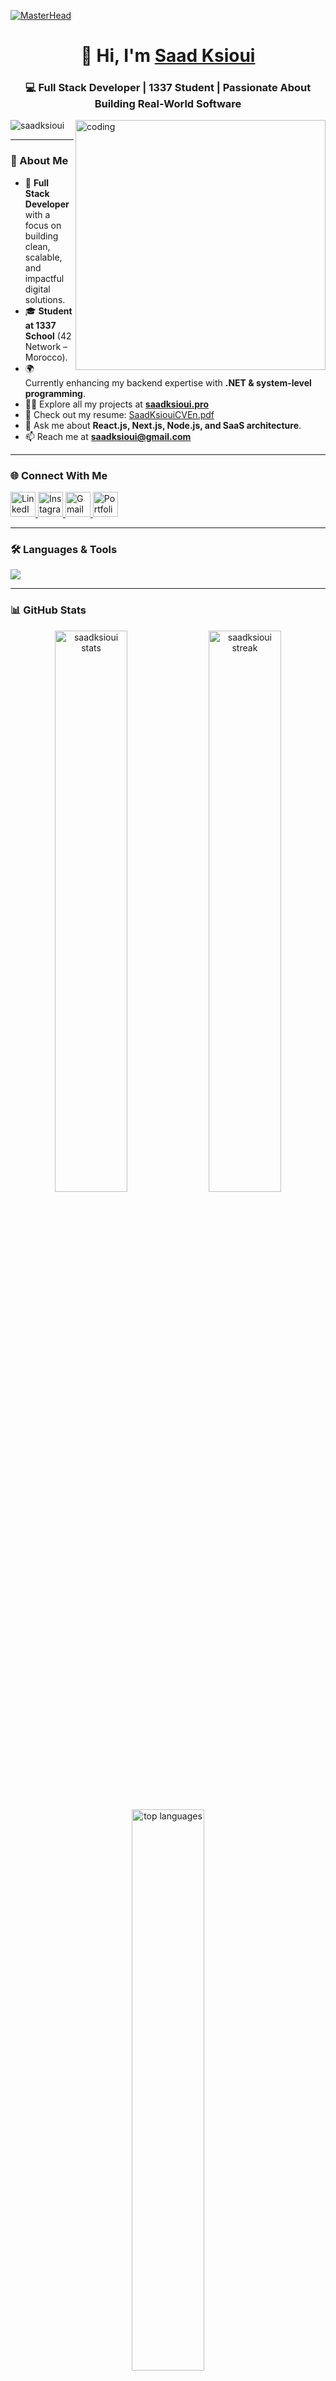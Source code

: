 [![MasterHead](https://i.pinimg.com/originals/87/f3/f1/87f3f1425b217691da645e97dbb50d55.gif)](https://saadksioui.pro)

<h1 align="center">👋 Hi, I'm <a href="https://saadksioui.pro" target="_blank">Saad Ksioui</a></h1>
<h3 align="center">💻 Full Stack Developer | 1337 Student | Passionate About Building Real-World Software</h3>

<img align="right" alt="coding" width="400" src="https://i.pinimg.com/originals/f1/e7/34/f1e734f9cade86fe737a9aa404ad5677.gif">

<p align="left"> 
  <img src="https://komarev.com/ghpvc/?username=saadksioui&label=Profile%20views&color=0e75b6&style=flat" alt="saadksioui" /> 
</p>

---

### 🧠 About Me

- 🚀 **Full Stack Developer** with a focus on building clean, scalable, and impactful digital solutions.  
- 🎓 **Student at 1337 School** (42 Network – Morocco).  
- 🌍 Currently enhancing my backend expertise with **.NET & system-level programming**.  
- 👨‍💻 Explore all my projects at **[saadksioui.pro](https://saadksioui.pro)**  
- 📄 Check out my resume: [SaadKsiouiCVEn.pdf](https://saadksioui.pro/pdf/SaadKsiouiCVEn.pdf)  
- 💬 Ask me about **React.js, Next.js, Node.js, and SaaS architecture**.  
- 📫 Reach me at **saadksioui@gmail.com**

---

### 🌐 Connect With Me

<p align="left">
  <a href="https://linkedin.com/in/saadksioui" target="_blank">
    <img src="https://skillicons.dev/icons?i=linkedin" alt="LinkedIn" height="40"/>
  </a>
  <a href="https://instagram.com/thereal1saad" target="_blank">
    <img src="https://skillicons.dev/icons?i=instagram" alt="Instagram" height="40"/>
  </a>
  <a href="mailto:saadksioui@gmail.com" target="_blank">
    <img src="https://skillicons.dev/icons?i=gmail" alt="Gmail" height="40"/>
  </a>
  <a href="https://saadksioui.pro" target="_blank">
    <img src="https://skillicons.dev/icons?i=vercel" alt="Portfolio" height="40"/>
  </a>
</p>

---

### 🛠️ Languages & Tools

<p align="left">
  <img src="https://skillicons.dev/icons?i=react,nextjs,nodejs,express,typescript,tailwind,prisma,mongodb,mysql,postgres,graphql,docker,nginx,python,php,laravel,figma,git,postman" />
</p>

---

### 📊 GitHub Stats

<p align="center">
  <img width="48%" src="https://github-readme-stats.vercel.app/api?username=saadksioui&show_icons=true&theme=tokyonight" alt="saadksioui stats" />
  <img width="48%" src="https://github-readme-streak-stats.herokuapp.com?user=saadksioui&theme=tokyonight" alt="saadksioui streak" />
</p>

<p align="center">
  <img width="48%" src="https://github-readme-stats.vercel.app/api/top-langs/?username=saadksioui&layout=compact&theme=tokyonight" alt="top languages" />
</p>

---

### 🧩 Current Focus

- Building **community-driven web apps** with Next.js & MongoDB  
- Publishing **“The Software Engineering Blueprint”** under *SkillForge*  
- Mastering **.NET backend development**  
- Leveling up in **German 🇩🇪 (A1 → A2)**  
- Growing my tech brands: **DevAlchemy** & **SkillForge**

---

<h3 align="center">✨ “Code. Learn. Build. Inspire.” ✨</h3>
<p align="center">
  <a href="https://saadksioui.pro" target="_blank">
    <img src="https://readme-typing-svg.herokuapp.com?font=Fira+Code&weight=500&size=22&pause=1000&color=4E9F3D&center=true&vCenter=true&width=600&lines=Full+Stack+Developer+%7C+1337+Student;Building+SaaS+%26+Open+Source+Projects;Lifelong+Learner+and+Tech+Explorer" alt="Typing SVG" />
  </a>
</p>
